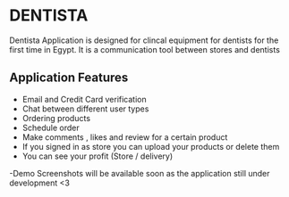 # DENTISTA

Dentista Application is designed for clincal equipment for dentists for the first time in Egypt. It is a communication tool between stores and dentists

## Application Features
- Email and Credit Card verification
- Chat between different user types
- Ordering products
- Schedule order
- Make comments , likes and review for a certain product
- If you signed in as store you can upload your products or delete them
- You can see your profit (Store / delivery)

-Demo Screenshots will be available soon as the application still under development <3
